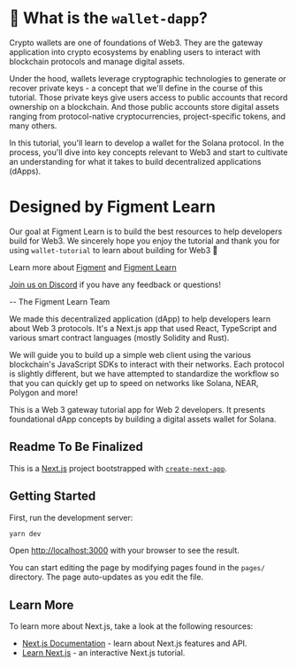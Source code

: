 # 🤔 What is the `wallet-dapp`?

Crypto wallets are one of foundations of Web3. They are the gateway application into crypto ecosystems by enabling users to interact with blockchain protocols and manage digital assets.

Under the hood, wallets leverage cryptographic technologies to generate or recover private keys - a concept that we'll define in the course of this tutorial. Those private keys give users access to public accounts that record ownership on a blockchain. And those public accounts store digital assets ranging from protocol-native cryptocurrencies, project-specific tokens, and many others.

In this tutorial, you'll learn to develop a wallet for the Solana protocol. In the process, you'll dive into key concepts relevant to Web3 and start to cultivate an understanding for what it takes to build decentralized applications (dApps).

# 


# Designed by Figment Learn
Our goal at Figment Learn is to build the best resources to help developers build for Web3. We sincerely hope you enjoy the tutorial and thank you for using `wallet-tutorial` to learn about building for Web3 🚀

Learn more about [Figment](https://figment.io/) and [Figment Learn](https://learn.figment.io/)

[Join us on Discord](https://discord.com/invite/fszyM7K) if you have any feedback or questions!

-- The Figment Learn Team



We made this decentralized application (dApp) to help developers learn about Web 3 protocols. It's a Next.js app that used React, TypeScript and various smart contract languages (mostly Solidity and Rust).

We will guide you to build up a simple web client using the various blockchain's JavaScript SDKs to interact with their networks. Each protocol is slightly different, but we have attempted to standardize the workflow so that you can quickly get up to speed on networks like Solana, NEAR, Polygon and more!


This is a Web 3 gateway tutorial app for Web 2 developers. It presents foundational dApp concepts by building a digital assets wallet for Solana.

## Readme To Be Finalized

This is a [Next.js](https://nextjs.org/) project bootstrapped with [`create-next-app`](https://github.com/vercel/next.js/tree/canary/packages/create-next-app).

## Getting Started

First, run the development server:

```bash
yarn dev
```

Open [http://localhost:3000](http://localhost:3000) with your browser to see the result.

You can start editing the page by modifying pages found in the `pages/` directory. The page auto-updates as you edit the file.

## Learn More

To learn more about Next.js, take a look at the following resources:

- [Next.js Documentation](https://nextjs.org/docs) - learn about Next.js features and API.
- [Learn Next.js](https://nextjs.org/learn) - an interactive Next.js tutorial.
